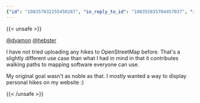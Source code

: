 ```yaml
---
{"id": "108357032255450287", "in_reply_to_id": "108355835704457037", "in_reply_to_account_id": "98423", "sensitive": false, "spoiler_text": "", "visibility": "unlisted", "language": "en", "replies_count": 1, "reblogs_count": 0, "favourites_count": 0, "edited_at": null, "reblog": null, "application": null, "account": {"id": "108219415927856966", "username": "brozek", "acct": "brozek", "display_name": "Brandon Rozek", "url": "https://fosstodon.org/@brozek", "avatar": "https://cdn.fosstodon.org/accounts/avatars/108/219/415/927/856/966/original/bae9f46f23936e79.jpg", "avatar_static": "https://cdn.fosstodon.org/accounts/avatars/108/219/415/927/856/966/original/bae9f46f23936e79.jpg", "header": "https://fosstodon.org/headers/original/missing.png", "header_static": "https://fosstodon.org/headers/original/missing.png", "noindex": true}, "media_attachments": [], "mentions": [{"id": "98423", "username": "dyamon", "url": "https://fosstodon.org/@dyamon", "acct": "dyamon"}, {"id": "108296957397560703", "username": "hebster", "url": "https://fosstodon.org/@hebster", "acct": "hebster"}], "tags": [], "emojis": [], "card": null, "poll": null, "syndication": "https://fosstodon.org/@brozek/108357032255450287", "date": "2022-05-24T12:58:18.628Z"}
---
```

{{< unsafe >}}
<p><span class="h-card"><a href="https://fosstodon.org/@dyamon" class="u-url mention">@<span>dyamon</span></a></span> <span class="h-card"><a href="https://fosstodon.org/@hebster" class="u-url mention">@<span>hebster</span></a></span> </p><p>I have not tried uploading any hikes to OpenStreetMap before. That&#39;s a slightly different use case than what I had in mind in that it contributes walking paths to mapping software everyone can use.</p><p>My original goal wasn&#39;t as noble as that. I mostly wanted a way to display personal hikes on my website :)</p>
{{< /unsafe >}}
